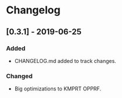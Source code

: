 # Changelog

## [0.3.1] - 2019-06-25

### Added
- CHANGELOG.md added to track changes.

### Changed
- Big optimizations to KMPRT OPPRF.
